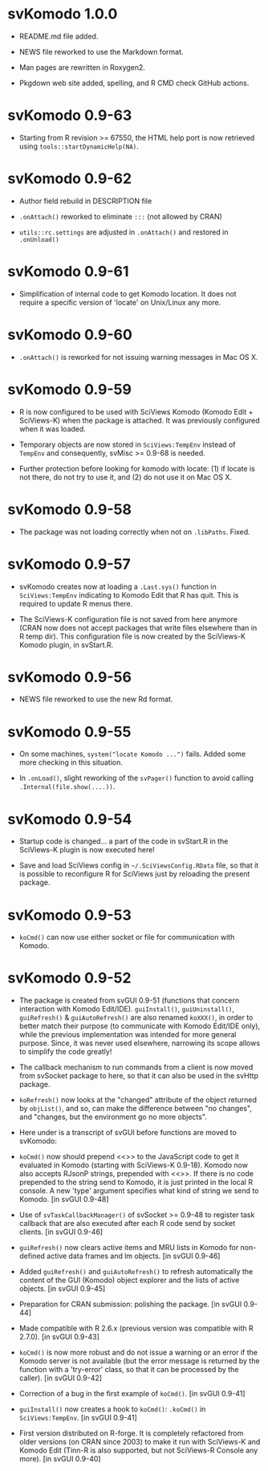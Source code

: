 # svKomodo 1.0.0

-   README.md file added.

-   NEWS file reworked to use the Markdown format.

-   Man pages are rewritten in Roxygen2.

-   Pkgdown web site added, spelling, and R CMD check GitHub actions.

# svKomodo 0.9-63

-   Starting from R revision \>= 67550, the HTML help port is now retrieved using `tools::startDynamicHelp(NA)`.

# svKomodo 0.9-62

-   Author field rebuild in DESCRIPTION file

-   `.onAttach()` reworked to eliminate `:::` (not allowed by CRAN)

-   `utils::rc.settings` are adjusted in `.onAttach()` and restored in `.onUnload()`

# svKomodo 0.9-61

-   Simplification of internal code to get Komodo location. It does not require a specific version of 'locate' on Unix/Linux any more.

# svKomodo 0.9-60

-   `.onAttach()` is reworked for not issuing warning messages in Mac OS X.

# svKomodo 0.9-59

-   R is now configured to be used with SciViews Komodo (Komodo Edit + SciViews-K) when the package is attached. It was previously configured when it was loaded.

-   Temporary objects are now stored in `SciViews:TempEnv` instead of `TempEnv` and consequently, svMisc \>= 0.9-68 is needed.

-   Further protection before looking for komodo with locate: (1) if locate is not there, do not try to use it, and (2) do not use it on Mac OS X.

# svKomodo 0.9-58

-   The package was not loading correctly when not on `.libPaths`. Fixed.

# svKomodo 0.9-57

-   svKomodo creates now at loading a `.Last.sys()` function in `SciViews:TempEnv` indicating to Komodo Edit that R has quit. This is required to update R menus there.

-   The SciViews-K configuration file is not saved from here anymore (CRAN now does not accept packages that write files elsewhere than in R temp dir). This configuration file is now created by the SciViews-K Komodo plugin, in svStart.R.

# svKomodo 0.9-56

-   NEWS file reworked to use the new Rd format.

# svKomodo 0.9-55

-   On some machines, `system("locate Komodo ...")` fails. Added some more checking in this situation.

-   In `.onLoad()`, slight reworking of the `svPager()` function to avoid calling `.Internal(file.show(....))`.

# svKomodo 0.9-54

-   Startup code is changed... a part of the code in svStart.R in the SciViews-K plugin is now executed here!

-   Save and load SciViews config in `~/.SciViewsConfig.RData` file, so that it is possible to reconfigure R for SciViews just by reloading the present package.

# svKomodo 0.9-53

-   `koCmd()` can now use either socket or file for communication with Komodo.

# svKomodo 0.9-52

-   The package is created from svGUI 0.9-51 (functions that concern interaction with Komodo Edit/IDE). `guiInstall()`, `guiUninstall()`, `guiRefresh()` & `guiAutoRefresh()` are also renamed `koXXX()`, in order to better match their purpose (to communicate with Komodo Edit/IDE only), while the previous implementation was intended for more general purpose. Since, it was never used elsewhere, narrowing its scope allows to simplify the code greatly!

-   The callback mechanism to run commands from a client is now moved from svSocket package to here, so that it can also be used in the svHttp package.

-   `koRefresh()` now looks at the "changed" attribute of the object returned by `objList()`, and so, can make the difference between "no changes", and "changes, but the environment go no more objects".

-   Here under is a transcript of svGUI before functions are moved to svKomodo:

-   `koCmd()` now should prepend \<\<<js>\>\> to the JavaScript code to get it evaluated in Komodo (starting with SciViews-K 0.9-18). Komodo now also accepts RJsonP strings, prepended with \<\<<rjson>\>\>. If there is no code prepended to the string send to Komodo, it is just printed in the local R console. A new 'type' argument specifies what kind of string we send to Komodo. [in svGUI 0.9-48]

-   Use of `svTaskCallbackManager()` of svSocket \>= 0.9-48 to register task callback that are also executed after each R code send by socket clients. [in svGUI 0.9-46]

-   `guiRefresh()` now clears active items and MRU lists in Komodo for non-defined active data frames and lm objects. [in svGUI 0.9-46]

-   Added `guiRefresh()` and `guiAutoRefresh()` to refresh automatically the content of the GUI (Komodo) object explorer and the lists of active objects. [in svGUI 0.9-45]

-   Preparation for CRAN submission: polishing the package. [in svGUI 0.9-44]

-   Made compatible with R 2.6.x (previous version was compatible with R 2.7.0). [in svGUI 0.9-43]

-   `koCmd()` is now more robust and do not issue a warning or an error if the Komodo server is not available (but the error message is returned by the function with a 'try-error' class, so that it can be processed by the caller). [in svGUI 0.9-42]

-   Correction of a bug in the first example of `koCmd()`. [in svGUI 0.9-41]

-   `guiInstall()` now creates a hook to `koCmd()`: `.koCmd()` in `SciViews:TempEnv`. [in svGUI 0.9-41]

-   First version distributed on R-forge. It is completely refactored from older versions (on CRAN since 2003) to make it run with SciViews-K and Komodo Edit (Tinn-R is also supported, but not SciViews-R Console any more). [in svGUI 0.9-40]
